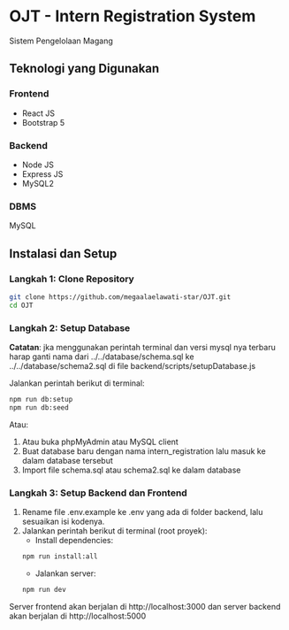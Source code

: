 # OJT - Intern Registration System
Sistem Pengelolaan Magang

## Teknologi yang Digunakan
### Frontend
- React JS
- Bootstrap 5

### Backend
- Node JS
- Express JS
- MySQL2

### DBMS
MySQL

## Instalasi dan Setup
### Langkah 1: Clone Repository
```bash
git clone https://github.com/megaalaelawati-star/OJT.git
cd OJT
```

### Langkah 2: Setup Database
**Catatan**: jka menggunakan perintah terminal dan versi mysql nya terbaru harap ganti nama dari ../../database/schema.sql ke ../../database/schema2.sql di file backend/scripts/setupDatabase.js

Jalankan perintah berikut di terminal:
```bash
npm run db:setup
npm run db:seed
```
Atau:
1. Atau buka phpMyAdmin atau MySQL client
2. Buat database baru dengan nama intern_registration lalu masuk ke dalam database tersebut
3. Import file schema.sql atau schema2.sql ke dalam database

### Langkah 3: Setup Backend dan Frontend
1. Rename file .env.example ke .env yang ada di folder backend, lalu sesuaikan isi kodenya.
2. Jalankan perintah berikut di terminal (root proyek):
    - Install dependencies:
    ```bash
    npm run install:all
    ```
    - Jalankan server:
    ```bash
    npm run dev
    ```
Server frontend akan berjalan di http://localhost:3000 dan server backend akan berjalan di http://localhost:5000
